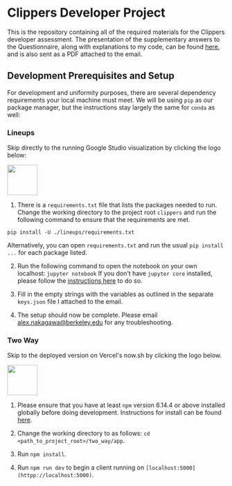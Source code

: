 # Clippers Developer Project

This is the repository containing all of the required materials for the Clippers developer assessment. The presentation of the supplementary answers to the Questionnaire, along with explanations to my code, can be found [here](https://docs.google.com/presentation/d/1bqit9C1NRHd7KAHez_m0dDFxFSbZEz5v2wAxjc2xvhc/edit?usp=sharing), and is also sent as a PDF attached to the email.

## Development Prerequisites and Setup

For development and uniformity purposes, there are several dependency requirements your local machine must meet. We will be using `pip` as our package manager, but the instructions stay largely the same for `conda` as well: 

### Lineups

Skip directly to the running Google Studio visualization by clicking the logo below:

<a href="https://datastudio.google.com/u/0/reporting/1l6Gf4Qei58CDM-9BY2KXl7Jshmr0jLQ1/page/jPKSB">
  <img src="https://www.oogstonline.com/upload/logo/Google/lockup_ic_DataStudio_horiz_544px_clr%20VIERKANT.png" width="70px"/>
</a>

1. There is a `requirements.txt` file that lists the packages needed to run. Change the working directory to the project root `clippers` and run the following command to ensure that the requirements are met.
```{bash}
pip install -U ./lineups/requirements.txt
```
Alternatively, you can open `requirements.txt` and run the usual `pip install ...` for each package listed.

2. Run the following command to open the notebook on your own localhost: `jupyter notebook` If you don't have `jupyter core` installed, please follow the [instructions here](https://jupyter.org/install) to do so.

3. Fill in the empty strings with the variables as outlined in the separate `keys.json` file I attached to the email.

4. The setup should now be complete. Please email [alex.nakagawa@berkeley.edu](sendto:alex.nakagawa@berkeley.edu) for any troubleshooting.

### Two Way

Skip to the deployed version on Vercel's now.sh by clicking the logo below.

<a href="https://clippers-two-way.now.sh/">
  <img src="https://www.underconsideration.com/brandnew/archives/vercel_logo_before_after.png" width="70px"/>
</a>

1. Please ensure that you have at least `npm` version 6.14.4 or above installed globally before doing development. Instructions for install can be found [here](https://nodejs.org/en/download/).

2. Change the working directory to as follows: `cd <path_to_project_root>/two_way/app`.

3. Run `npm install`.

4. Run `npm run dev` to begin a client running on `[localhost:5000](httpp://localhost:5000)`.
